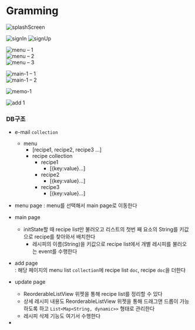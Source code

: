 # Gramming
  
![splashScreen](https://user-images.githubusercontent.com/81023768/203576310-af2b0652-81cf-4eda-a8ce-c7b1c6131dd2.png)  


![signIn](https://user-images.githubusercontent.com/81023768/203576344-32aedb81-f5ef-479d-8acd-6c97a8d7994c.png)
![signUp](https://user-images.githubusercontent.com/81023768/203576359-689686c5-a29d-40ca-a82d-1199935f373e.png)  

![menu – 1](https://user-images.githubusercontent.com/81023768/205443293-df2c76ee-66be-486a-a583-18057c73b6af.png)  
![menu – 2](https://user-images.githubusercontent.com/81023768/205443297-0fa66532-1940-4602-ac2d-40b204a425d0.png)  
![menu – 3](https://user-images.githubusercontent.com/81023768/205443298-de5227e9-d551-495e-96d6-fd7d2cd94a4a.png)  

![main-1 – 1](https://user-images.githubusercontent.com/81023768/205443316-7ae676ef-6882-4330-9206-7e0aa6afc310.png)  
![main-1 – 2](https://user-images.githubusercontent.com/81023768/205443314-3bb258a0-f293-4054-85f8-9973259d484b.png)  


![memo-1](https://user-images.githubusercontent.com/81023768/205443323-b692046d-1380-4853-af0e-822a2ff05297.png)  

![add 1](https://user-images.githubusercontent.com/81023768/205443328-8ed200a4-c5c0-43a0-a9c9-a0a6a688f726.png)  



  

### DB구조

- e-mail `collection`
	- menu 
		- [recipe1, recipe2, recipe3 ...]
		- recipe collection
			- recipe1
				- [{key:value}...]
			- recipe2
				- [{key:value}...]
			- recipe3
				- [{key:value}...]
- menu page
: menu를 선택해서 main page로 이동한다

- main page
  - initState할 때 recipe list만 불러오고 리스트의 첫번 째 요소의 String를 키값으로 recipe를 찾아와서 배치한다
	- 레시피의 이름(String)을 키값으로 recipe list에서 개별 레시피를 불러오는 event를 수행한다

- add page  
: 해당 페이지의 menu list `collection`에 recipe list `doc`, recipe `doc`을 더한다

- update page  
	- ReorderableListView 위젯을 통해 recipe list를 정리할 수 있다
	- 상세 레시피 내용도 ReorderableListView 위젯을 통해 드래그앤 드롭이 가능하도록 하고 `List<Map<String, dynamic>>` 형태로  관리한다
	- 레시피 삭제 기능도 여기서 수행한다


- 


